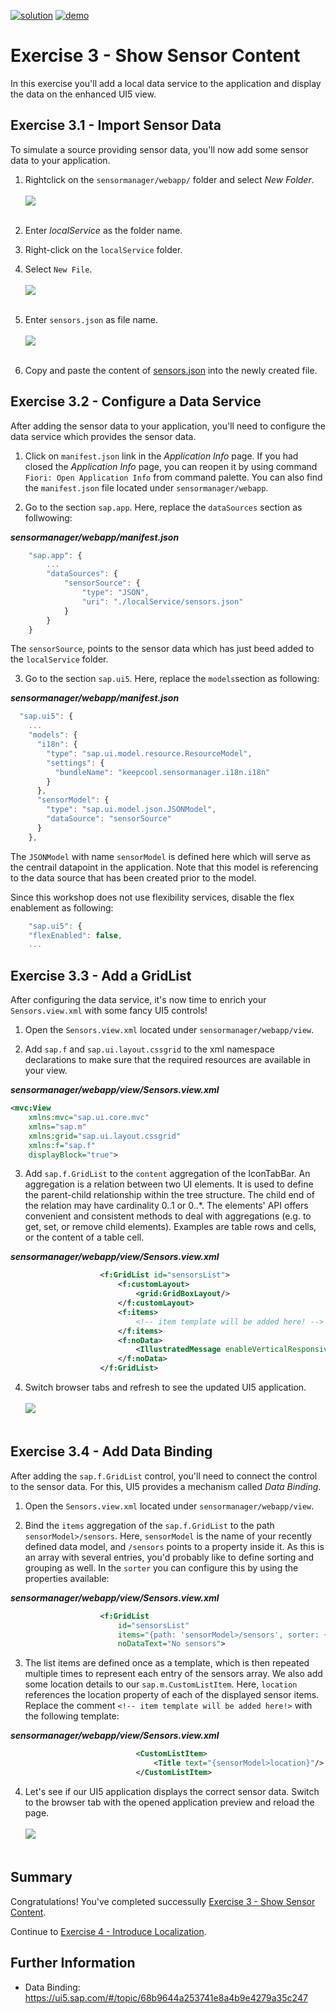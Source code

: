 [![solution](https://flat.badgen.net/badge/solution/available/green?icon=github)](../../../../tree/code/ex3)
[![demo](https://flat.badgen.net/badge/demo/deployed/blue?icon=chrome)](https://SAP-samples.github.io/teched2022-AD163/ex3/sensormanager/webapp/)

# Exercise 3 - Show Sensor Content

In this exercise you'll add a local data service to the application and display the data on the enhanced UI5 view.

## Exercise 3.1 - Import Sensor Data

To simulate a source providing sensor data, you'll now add some sensor data to your application.

1. Rightclick on the `sensormanager/webapp/` folder and select *New Folder*.
<br><br>![](images/03_01_0010.png)<br><br>

2. Enter *localService* as the folder name.

3. Right-click on the `localService` folder.

4. Select `New File`.
<br><br>![](images/03_01_0020.png)<br><br>

5. Enter `sensors.json` as file name.
<br><br>![](images/03_01_0030.png)<br><br>

6. Copy and paste the content of [sensors.json](data/sensors.json) into the newly created file.

## Exercise 3.2 - Configure a Data Service

After adding the sensor data to your application, you'll need to configure the data service which provides the sensor data.

1. Click on `manifest.json` link in the *Application Info* page. If you had closed the *Application Info* page, you can reopen it by using command `Fiori: Open Application Info` from command palette. You can also find the `manifest.json` file located under `sensormanager/webapp`.

2. Go to the section `sap.app`. Here, replace the `dataSources` section as follwowing:

***sensormanager/webapp/manifest.json***

````js
    "sap.app": {
        ...
        "dataSources": {
            "sensorSource": {
                "type": "JSON",
                "uri": "./localService/sensors.json"
            }
        }
    }
````

The `sensorSource`, points to the sensor data which has just beed added to the `localService` folder.

3. Go to the section `sap.ui5`. Here, replace the `models`section as following:

***sensormanager/webapp/manifest.json***

````js
  "sap.ui5": {
    ...
    "models": {
      "i18n": {
        "type": "sap.ui.model.resource.ResourceModel",
        "settings": {
          "bundleName": "keepcool.sensormanager.i18n.i18n"
        }
      },
      "sensorModel": {
        "type": "sap.ui.model.json.JSONModel",
        "dataSource": "sensorSource"
      }
    },
````

The `JSONModel` with name `sensorModel` is defined here which will serve as the centrail datapoint in the application.
Note that this model is referencing to the data source that has been created prior to the model.

Since this workshop does not use flexibility services, disable the flex enablement as following:

````js
    "sap.ui5": {
    "flexEnabled": false,
    ...
````

## Exercise 3.3 - Add a GridList

After configuring the data service, it's now time to enrich your `Sensors.view.xml` with some fancy UI5 controls!

1. Open the `Sensors.view.xml` located under `sensormanager/webapp/view`.

2. Add `sap.f` and `sap.ui.layout.cssgrid` to the xml namespace declarations to make sure that the required resources are available in your view.

***sensormanager/webapp/view/Sensors.view.xml***

````xml
<mvc:View
    xmlns:mvc="sap.ui.core.mvc"
    xmlns="sap.m"
    xmlns:grid="sap.ui.layout.cssgrid"
    xmlns:f="sap.f"
    displayBlock="true">
````

3. Add `sap.f.GridList` to the `content` aggregation of the IconTabBar. An aggregation is a relation between two UI elements. It is used to define the parent-child relationship within the tree structure. The child end of the relation may have cardinality 0..1 or 0..*. The elements' API offers convenient and consistent methods to deal with aggregations (e.g. to get, set, or remove child elements). Examples are table rows and cells, or the content of a table cell.

***sensormanager/webapp/view/Sensors.view.xml***

````xml
                    <f:GridList id="sensorsList">
                        <f:customLayout>
                            <grid:GridBoxLayout/>
                        </f:customLayout>
                        <f:items>
                            <!-- item template will be added here! -->
                        </f:items>
                        <f:noData>
                            <IllustratedMessage enableVerticalResponsiveness="true" illustrationType="sapIllus-EmptyList"/>
                        </f:noData>
                    </f:GridList>

````

4. Switch browser tabs and refresh to see the updated UI5 application.
<br><br>![](images/03_03_0010.png)<br><br>

## Exercise 3.4 - Add Data Binding

After adding the `sap.f.GridList` control, you'll need to connect the control to the sensor data. For this, UI5 provides a mechanism called *Data Binding*.

1. Open the `Sensors.view.xml` located under `sensormanager/webapp/view`.

2. Bind the `items` aggregation of the `sap.f.GridList` to the path `sensorModel>/sensors`. Here, `sensorModel` is  the name of your recently defined data model, and `/sensors` points to a property inside it. As this is an array with several entries, you'd probably like to define sorting and grouping as well. In the `sorter` you can configure this by using the properties available:

***sensormanager/webapp/view/Sensors.view.xml***

````xml
                    <f:GridList
                        id="sensorsList"
                        items="{path: 'sensorModel>/sensors', sorter: {path:'customer', group:true, descending: false}}"
                        noDataText="No sensors">
````

3. The list items are defined once as a template, which is then repeated multiple times to represent each entry of the sensors array. We also add some location details to our `sap.m.CustomListItem`. Here, `location` references the location property of each of the displayed sensor items. Replace the comment `<!-- item template will be added here!>` with the following template:

***sensormanager/webapp/view/Sensors.view.xml***

````xml
                            <CustomListItem>
                                <Title text="{sensorModel>location}"/>
                            </CustomListItem>
````

4. Let's see if our UI5 application displays the correct sensor data. Switch to the browser tab with the opened application preview and reload the page.
<br><br>![](images/03_04_0010.png)<br><br>

## Summary

Congratulations! You've completed successully [Exercise 3 - Show Sensor Content](#exercise-3---show-sensor-content).

Continue to [Exercise 4 - Introduce Localization](../ex4/README.md).

## Further Information

* Data Binding: https://ui5.sap.com/#/topic/68b9644a253741e8a4b9e4279a35c247
